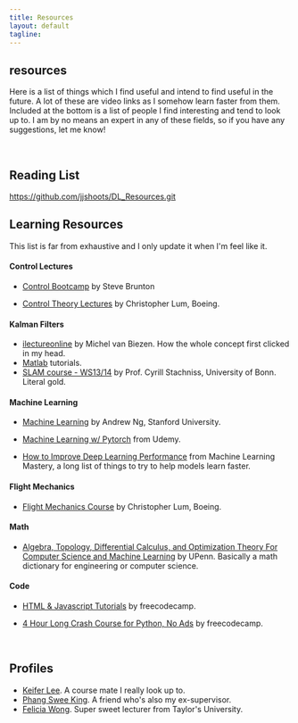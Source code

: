 ```yaml
---
title: Resources
layout: default
tagline:
---
```


<div>
  <h2 class="page-header-brief">resources</h2>
  <div class="line-sep"></div>
</div>

Here is a list of things which I find useful and intend to find useful in the future. A lot of these are video links as I somehow learn faster from them. Included at the bottom is a list of people I find interesting and tend to look up to. I am by no means an expert in any of these fields, so if you have any suggestions, let me know!

<br>

## Reading List
https://github.com/jjshoots/DL_Resources.git

## Learning Resources
This list is far from exhaustive and I only update it when I'm feel like it.
#### Control Lectures
- <a href="https://www.youtube.com/watch?v=Pi7l8mMjYVE&list=PLMrJAkhIeNNR20Mz-VpzgfQs5zrYi085m" target="_blank">Control Bootcamp</a> by Steve Brunton

- <a href="https://www.youtube.com/watch?v=Uh_-RZQIaEs&list=PLxdnSsBqCrrF9KOQRB9ByfB0EUMwnLO9o" target="_blank">Control Theory Lectures</a>  by Christopher Lum, Boeing.

#### Kalman Filters
- <a href="https://www.youtube.com/watch?v=CaCcOwJPytQ&list=PLX2gX-ftPVXU3oUFNATxGXY90AULiqnWT" target="_blank">ilectureonline</a> by Michel van Biezen. How the whole concept first clicked in my head.
- <a href="https://www.youtube.com/watch?v=mwn8xhgNpFY&list=PLn8PRpmsu08pzi6EMiYnR-076Mh-q3tWr" target="_blank">Matlab</a> tutorials.
- <a href="https://www.youtube.com/watch?v=U6vr3iNrwRA&list=PLgnQpQtFTOGQrZ4O5QzbIHgl3b1JHimN_" target="_blank">SLAM course - WS13/14</a> by Prof. Cyrill Stachniss, University of Bonn. Literal gold.

#### Machine Learning
- <a href="https://www.coursera.org/learn/machine-learning/home/info" target="_blank">Machine Learning</a> by Andrew Ng, Stanford University.

- <a href="https://classroom.udacity.com/courses/ud188" target="_blank">Machine Learning w/ Pytorch</a> from Udemy.

- <a href="https://machinelearningmastery.com/improve-deep-learning-performance/" target="_blank">How to Improve Deep Learning Performance</a> from Machine Learning Mastery, a long list of things to try to help models learn faster.

#### Flight Mechanics
- <a href="https://www.youtube.com/watch?v=GJBc6z6p0KQhttps://www.youtube.com/watch?v=TODDZnOT3ro&list=PLxdnSsBqCrrEx3A6W94sQGClk6Q4YCg-h" target="_blank">Flight Mechanics Course</a> by Christopher Lum, Boeing.

#### Math
- <a href="https://www.cis.upenn.edu/~jean/math-deep.pdf" target="_blank">Algebra, Topology, Differential Calculus, and Optimization Theory For Computer Science and Machine Learning</a> by UPenn. Basically a math dictionary for engineering or computer science.

#### Code
- <a href="https://www.freecodecamp.org/" target="_blank">HTML & Javascript Tutorials</a> by freecodecamp.

- <a href="https://www.youtube.com/watch?v=rfscVS0vtbw&t=12515s" target="_blank">4 Hour Long Crash Course for Python, No Ads</a> by freecodecamp.

<br>

## Profiles
- <a href="https://www.keiferlee.com/" target="_blank">Keifer Lee</a>. A course mate I really look up to.
- <a href="http://phangsweeking.com/" target="_blank">Phang Swee King</a>. A friend who's also my ex-supervisor.
- <a href="http://feliciawym.com/" target="_blank">Felicia Wong</a>. Super sweet lecturer from Taylor's University.
